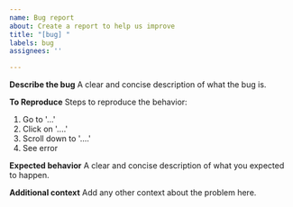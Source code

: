 ```yaml
---
name: Bug report
about: Create a report to help us improve
title: "[bug] "
labels: bug
assignees: ''

---
```


**Describe the bug**
A clear and concise description of what the bug is.


**To Reproduce**
Steps to reproduce the behavior:
1. Go to '...'
2. Click on '....'
3. Scroll down to '....'
4. See error


**Expected behavior**
A clear and concise description of what you expected to happen.


**Additional context**
Add any other context about the problem here.
